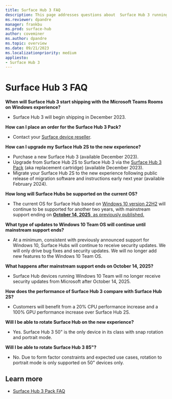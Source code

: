 ```yaml
---
title: Surface Hub 3 FAQ 
description: This page addresses questions about  Surface Hub 3 running the Microsoft Teams Rooms on Windows experience.
ms.reviewer: dpandre
manager: frankbu
ms.prod: surface-hub
author: coveminer
ms.author: dpandre
ms.topic: overview
ms.date: 09/21/2023
ms.localizationpriority: medium
appliesto:
- Surface Hub 3
---
```


# Surface Hub 3 FAQ

**When will Surface Hub 3 start shipping with the Microsoft Teams Rooms on Windows experience?**

- Surface Hub 3 will begin shipping in December 2023.

**How can I place an order for the Surface Hub 3 Pack?**

- Contact your [Surface device reseller](https://www.microsoft.com/surface/business/where-to-buy-microsoft-surface#DEVICESRESELLERS).

**How can I upgrade my Surface Hub 2S to the new experience?**

- Purchase a new Surface Hub 3 (available December 2023).
- Upgrade from Surface Hub 2S to Surface Hub 3 via the [Surface Hub 3 Pack](surface-hub-3-pack-techspecs.md) (aka replacement cartridge) (available December 2023).
- Migrate your Surface Hub 2S to the new experience following public release of migration software and instructions early next year (available February 2024).

**How long will Surface Hubs be supported on the current OS?**

- The current OS for Surface Hub based on [Windows 10 version 22H2](/windows/release-health/release-information) will continue to be supported for another two years, with mainstream support ending on [**October 14, 2025**, as previously published.](/lifecycle/products/windows-10-team-surface-hub)

**What type of updates to Windows 10 Team OS will continue until mainstream support ends?**

- At a minimum, consistent with previously announced support for Windows 10, Surface Hubs will continue to receive security updates. We will only drive bug fixes and security updates. We will no longer add new features to the Windows 10 Team OS.

**What happens after mainstream support ends on October 14, 2025?**

- Surface Hub devices running Windows 10 Team will no longer receive security updates from Microsoft after October 14, 2025.

**How does the performance of Surface Hub 3 compare with Surface Hub 2S?**

- Customers will benefit from a 20% CPU performance increase and a 100% GPU performance increase over Surface Hub 2S.

**Will I be able to rotate Surface Hub on the new experience?**

- Yes. Surface Hub 3 50" is the only device in its class with snap rotation and portrait mode.

**Will I be able to rotate Surface Hub 3 85"?**

- No. Due to form factor constraints and expected use cases, rotation to portrait mode is only supported on 50" devices only.

## Learn more

- [Surface Hub 3 Pack FAQ](surface-hub-3-pack-faq.md)
